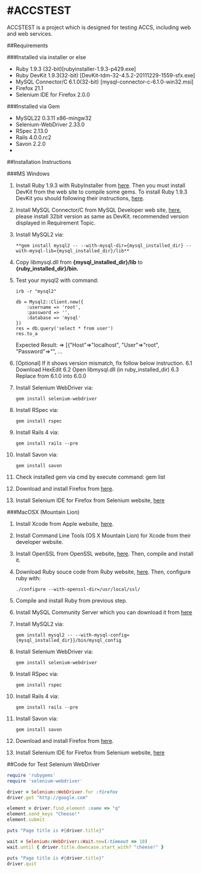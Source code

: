 #ACCSTEST
========
ACCSTEST is a project which is designed for testing ACCS, including web and web services.

##Requirements

###Installed via installer or else

* Ruby 1.9.3 (32-bit)[rubyinstaller-1.9.3-p429.exe]
* Ruby DevKit 1.9.3(32-bit) [DevKit-tdm-32-4.5.2-20111229-1559-sfx.exe]
* MySQL Connector/C 6.1.0(32-bit) [mysql-connector-c-6.1.0-win32.msi]
* Firefox 21.1
* Selenium IDE for Firefox 2.0.0

###Installed via Gem

* MySQL22 0.3.11 x86-mingw32
* Selenium-WebDriver 2.33.0
* RSpec 2.13.0
* Rails 4.0.0.rc2
* Savon 2.2.0
* <Other depended library>


##Installation Instructions

###MS Windows

1.	Install Ruby 1.9.3 with RubyInstaller from [here](http://rubyinstaller.org).
	Then you must install DevKit from the web site to compile some gems.
	To install Ruby 1.9.3 DevKit you should following their instructions, [here](https://github.com/oneclick/rubyinstaller/wiki/Development-Kit). 
2.	Install MySQL Connector/C from MySQL Developer web site, [here](http://dev.mysql.com/downloads/),
	please install 32bit version as same as DevKit. recommended version displayed in Requirement Topic.
3.	Install MySQL2 via:

		**gem install mysql2 -- --with-mysql-dir={mysql_installed_dir} --with-mysql-lib={mysql_installed_dir}/lib**

4.	Copy libmysql.dll from **{mysql_installed_dir}/lib** to **{ruby_installed_dir}/bin.**
5.	Test your mysql2 with command:

		irb -r "mysql2"
		
		db = Mysql2::Client.new({
			:username => 'root',
			:password => '',
			:database => 'mysql'
		})
		res = db.query('select * from user')
		res.to_a
	
	Expected Result:
	=> [{"Host"=>"localhost", "User"=>"root", "Password"=>"", ...
6.	[Optional] If it shows version mismatch, fix follow below instruction.
6.1	Download HexEdit 
6.2	Open libmysql.dll (in ruby_installed_dir) 
6.3	Replace from 6.1.0 into 6.0.0

7.	Install Selenium WebDriver via:

		gem install selenium-webdriver

8.	Install RSpec via:

		gem install rspec

9.	Install Rails 4 via:

		gem install rails --pre

10.	Install Savon via:

		gem install savon

11.	Check installed gem via cmd by execute command: gem list
12.	Download and install Firefox from [here](http://www.mozilla.org/en-US/firefox/new/).
13.	Install Selenium IDE for Firefox from Selenium website, [here](http://docs.seleniumhq.org/download/)

###MacOSX (Mountain Lion)

1.	Install Xcode from Apple website, [here](http://developer.apple.com/xcode/).
2.	Install Command Line Tools (OS X Mountain Lion) for Xcode from their developer website.
3.	Install OpenSSL from OpenSSL website, [here](http://www.openssl.org/source/). Then, compile and install it.
4.	Download Ruby souce code from Ruby website, [here](http://www.ruby-lang.org/en/downloads/). Then, configure ruby with:

		./configure --with-openssl-dir=/usr/local/ssl/

5.	Compile and install Ruby from previous step.
6.	Install MySQL Community Server which you can download it from [here](http://dev.mysql.com/downloads/)
7.	Install MySQL2 via:

		gem install mysql2 -- --with-mysql-config={mysql_installed_dir}}/bin/mysql_config

8.	Install Selenium WebDriver via:

		gem install selenium-webdriver

9.	Install RSpec via:

		gem install rspec

10.	Install Rails 4 via:

		gem install rails --pre

11.	Install Savon via:

		gem install savon

12.	Download and install Firefox from [here](http://www.mozilla.org/en-US/firefox/new/).
13.	Install Selenium IDE for Firefox from Selenium website, [here](http://docs.seleniumhq.org/download/)

##Code for Test Selenium WebDriver

```ruby
require 'rubygems'
require 'selenium-webdriver'

driver = Selenium::WebDriver.for :firefox
driver.get "http://google.com"

element = driver.find_element :name => "q"
element.send_keys "Cheese!"
element.submit

puts "Page title is #{driver.title}"

wait = Selenium::WebDriver::Wait.new(:timeout => 10)
wait.until { driver.title.downcase.start_with? "cheese!" }

puts "Page title is #{driver.title}"
driver.quit
```
	
